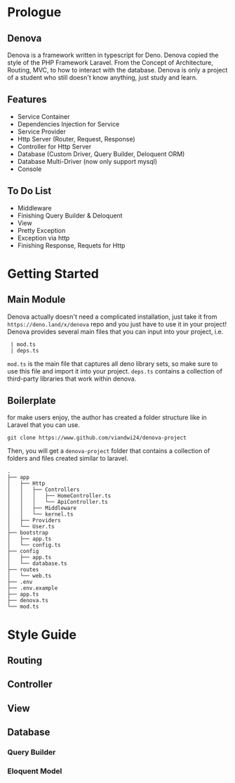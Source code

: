 # Prologue
## Denova
Denova is a framework written in typescript for Deno. 
Denova copied the style of the PHP Framework Laravel. From the Concept of Architecture, Routing, MVC, to how to interact with the database.
Denova is only a project of a student who still doesn't know anything, just study and learn.
## Features
* Service Container
* Dependencies Injection for Service
* Service Provider
* Http Server (Router, Request, Response)
* Controller for Http Server
* Database (Custom Driver, Query Builder, Deloquent ORM)
* Database Multi-Driver (now only support mysql)
* Console
## To Do List
* Middleware
* Finishing Query Builder & Deloquent
* View
* Pretty Exception
* Exception via http
* Finishing Response, Requets for Http

# Getting Started
## Main Module
Denova actually doesn't need a complicated installation, just take it from `https://deno.land/x/denova` repo and you just have to use it in your project!
Denova provides several main files that you can input into your project, i.e.
```
 | mod.ts
 | deps.ts
```
`mod.ts` is the main file that captures all deno library sets, so make sure to use this file and import it into your project.
`deps.ts` contains a collection of third-party libraries that work within denova.
## Boilerplate
for make users enjoy, the author has created a folder structure like in Laravel that you can use.
```
git clone https://www.github.com/viandwi24/denova-project
```
Then, you will get a `denova-project` folder that contains a collection of folders and files created similar to laravel.
```
.
├── app
│   ├── Http
│   │   ├── Controllers
│   │   │   ├── HomeController.ts
│   │   │   └── ApiController.ts
│   │   ├── Middleware
│   │   └── kernel.ts
│   ├── Providers
│   └── User.ts
├── bootstrap
│   ├── app.ts
│   └── config.ts
├── config
│   ├── app.ts
│   └── database.ts
├── routes
│   └── web.ts
├── .env
├── .env.example
├── app.ts
├── denova.ts
└── mod.ts
```


# Style Guide
## Routing
## Controller
## View
## Database
### Query Builder
### Eloquent Model
